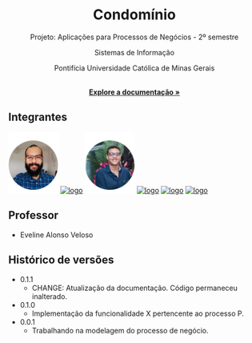 <div align="center">
<h1>Condomínio</h1>
<p>Projeto: Aplicações para Processos de Negócios - 2º semestre</p>
<p>Sistemas de Informação</p>
<p>Pontifícia Universidade Católica de Minas Gerais</p>
</div>

<p align="center">
  <br>
  <a href="documentacao/README.md" rel="docs"><strong>Explore a documentação »</strong></a>
</p>

## Integrantes


<a href="https://github.com/alonso-boj" title="Alonso Batista de Oliveira Júnior" rel="nofollow"><img src="documentacao/alonso.png" alt="logo" data-canonical-src="https://github.com/alonso-boj" width="100vw"/></a>
<a href="https://github.com/alonso-boj" title="Bogos Bedik Chaves Sismanoglu" rel="nofollow"><img src="docs/img/alonso.png" alt="logo" data-canonical-src="https://github.com/" width="100vw"/></a>
<a href="https://github.com/gstvcastroc" title="Gustavo Castro Candeia" rel="nofollow"><img src="documentacao/gustavo.png" alt="logo" data-canonical-src="https://github.com/gstvcastroc" width="100vw"/></a>
<a href="https://github.com/halexmaciel" title="Halex Maciel Silva Vieira" rel="nofollow"><img src="docs/img/halex.png" alt="logo" data-canonical-src="https://github.com/halexmaciel" width="100vw"/></a>
<a href="https://github.com/WelbertJr" title="Rafael Soutto Mayor " rel="nofollow"><img src="docs/img/Welbert.png" alt="logo" data-canonical-src="https://github.com/WelbertJr" width="100vw"/></a>
<a href="https://github.com/WelbertJr" title="Welbert Luiz Silva Junior " rel="nofollow"><img src="docs/img/Welbert.png" alt="logo" data-canonical-src="https://github.com/WelbertJr" width="100vw"/></a>

## Professor

* Eveline Alonso Veloso


## Histórico de versões

* 0.1.1
    * CHANGE: Atualização da documentação. Código permaneceu inalterado.
* 0.1.0
    * Implementação da funcionalidade X pertencente ao processo P.
* 0.0.1
    * Trabalhando na modelagem do processo de negócio.

